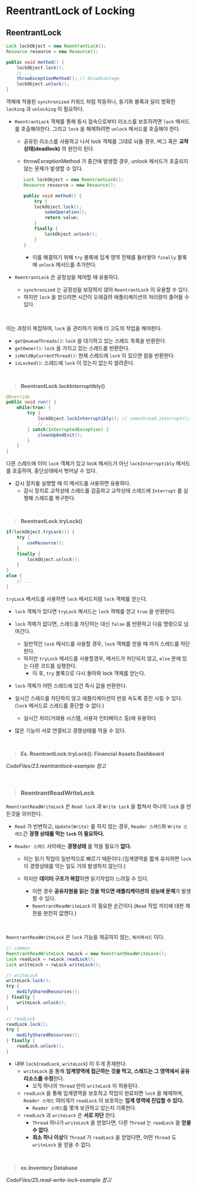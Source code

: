 # **ReentrantLock of Locking**

## **ReentrantLock**

```java
Lock lockObject = new ReentrantLock();
Resource resource = new Resource();

public void method() {
    lockObject.lock();
    // ...
    throwExceptionMethod(); // Disadvantage
    lockObject.unlock();
}
```

객체에 적용된 `synchronized` 키워드 처럼 작동하나, 동기화 블록과 달리 명확한 `locking` 과 `unlocking` 이 필요하다.

- `ReentrantLock` 객체를 통해 동시 접속으로부터 리소스를 보호하려면 `lock` 메서드를 호출해야한다. 그리고 `lock` 을 해제하려면 `unlock` 메서드를 호출해야 한다.

  - 공유된 리소스를 사용하고 나서 lock 객체를 그대로 놔둘 경우, 버그 혹은 **교착상태(deadlock)** 의 원인이 된다.
  - throwExceptionMethod 가 중간에 발생할 경우, unlock 메서드가 호출되지 않는 문제가 발생할 수 있다.

    ```java
    Lock lockObject = new ReentrantLock();
    Resource resource = new Resource();

    public void method() {
        try {
        lockObject.lock();
            someOperation();
            return value;
        }
        finally {
            lockObject.unlock();
        }
    }
    ```

    - 이를 해결하기 위해 `try` 블록에 임계 영역 전체를 둘러쌓아 `finally` 블록에 `unlock` 메서드를 추가한다.
- `ReentrantLock` 은 공정성을 제어할 때 유용하다.
  - `synchronized` 는 공정성을 보장하지 않아 `ReentrantLock` 이 유용할 수 있다.
  - 하지만 `lock` 을 얻으려면 시간이 오래걸려 애플리케이션의 처리량이 줄어들 수 있다.

<br>

이는 과정이 복잡하여, `lock` 을 관리하기 위해 더 고도의 작업을 해야한다.

- `getQeueueThreads()`: `lock` 을 대기하고 있는 스레드 목록을 반환한다.
- `getOwner()`: `lock` 을 가지고 있는 스레드를 반환한다.
- `isHeldByCurrentThread()`: 현재 스레드에 `lock` 이 있으면 참을 반환한다.
- `isLocked()`: 스레드에 `lock` 이 있는지 없는지 알려준다.

<br>

> **ReentrantLock.lockInterruptibly()**

```java
@Override
public void run() {
    while(true) {
        try {
            lockObject.lockInterruptibly(); // somethread.interrupt();
            // ...
        } catch(InterruptedException) {
            cleanUpAndExit();
        }
    }
}
```

다른 스레드에 이미 `lock` 객체가 있고 lock 메서드가 아닌 `lockInterruptibly` 메서드를 호출하여, 중단상태에서 벗어날 수 있다.

- 감시 장치를 실행할 때 이 메서드를 사용하면 유용하다.
  - 감시 장치로 교착상태 스레드를 검출하고 교착상태 스레드에 `Interrupt` 를 실행해 스레드를 복구한다.

<br>

> **ReentrantLock.tryLock()**

```java
if(lockObject.tryLock()) {
    try {
        useResource();
    }
    finally {
        lockObject.unlock();
    }
}
else {
    // ...
}
```

`tryLock` 메서드를 사용하면 `lock` 메서드처럼 `lock` 객체를 얻는다.

- `lock` 객체가 있다면 `tryLock` 메서드는 `lock` 객체를 얻고 `true` 을 반환한다.
- `lock` 객체가 없다면, 스레드를 차단하는 대신 `false` 를 반환하고 다음 명령으로 넘어간다.
  - 일반적인 `lock` 메서드를 사용할 경우, `lock` 객체를 얻을 때 까지 스레드를 차단한다.
  - 하지만 `tryLock` 메서드를 사용할경우, 메서드가 차단되지 않고, `else` 문에 있는 다른 코드를 실행한다.
    - 이 후, `try` 블록으로 다시 돌아와 lock 객체를 얻는다.
- `lock` 객체가 어떤 스레드에 있건 즉시 값을 반환한다.
- 실시간 스레드를 차단하지 않고 애플리케이션의 반응 속도록 증진 시킬 수 있다.(`lock` 메서드로 스레드를 중단할 수 없다.)
  - 실시간 처리(거래용 시스템, 사용자 인터페이스 등)에 유용하다

- 많은 기능이 서로 연결되고 경쟁상태를 막을 수 있다.

<br>

>**Ex. ReentrantLock.tryLock(): Financial Assets Dashboard**

*CodeFiles/23.reentrantlock-example 참고*

<br>

> ### **ReentrantReadWriteLock**

`ReentrantReadWriteLock` 은 `Read lock` 과 `Write Lock` 을 합쳐서 하나의 `lock` 을 만든것을 의미한다.

- `Read` 가 빈번하고, `Update(Write)` 를 하지 않는 경우, `Reader 스레드`와 `Write 스레드`간 **경쟁 상태를 막는 `lock` 이 필요하다.**

- `Reader 스레드` 사이에는 **경쟁상태** 를 막을 필요가 **없다.**
  - 이는 읽기 작업이 일반적으로 빠르기 때문이다.(임계영역을 짧게 유지하면 `lock` 이 경쟁상태를 막는 일도 거의 발생하지 않는다.)

  - 하지만 **데이터 구조가 복잡**하면 읽기작업이 느려질 수 있다.
    - 이런 경우 **공유자원을 읽는 것을 막으면 애플리케이션의 성능에 문제**가 발생항 수 있다.
    - `ReentrantReadWriteLock` 이 필요한 순간이다.(`Read` 작업 끼리에 대한 제한을 완전히 없앤다.)

<br>

`ReentrantReadWriteLock` 은 `lock` 기능을 제공하지 않는, `쿼리메서드` 이다.

```java
// common
ReentrantReadWriteLock rwLock = new ReentrantReadWriteLock();
Lock readLock = rwLock.readLock();
Lock writeLock = rwLock.writeLock();
```

```java
// writeLock
writeLock.lock();
try {
    modifySharedResources();
} finally {
    writeLock.unlock();
}
```

```java
// readLock
readLock.lock();
try {
    modifySharedResources();
} finally {
    readLock.unlock();
}
```

- 내부 `lock`(`readLock`, `writeLock`) 이 두개 존재한다.
  - `writeLock` 을 통해 **임계영역에 접근하는 것을 막고, 스레드는 그 영역에서 공유 리소스를 수정**한다.
    - 오직 하나의 `Thread` 만이 `writeLock` 이 허용된다.
  - `readLock` 을 통해 임계영역을 보호하고 작업이 완료되면 `lock` 을 해제하며, `Reader 스레드` 여러개가 `readLock` 이 보호하는 **임계 영역에 진입할 수 있다.**
    - `Reader 스레드`를 몇개 보관하고 있는지 기록한다.
  - `readLock` 과 `writeLock` 은 **서로 차단** 한다.
    - `Thread` 하나가 `writeLock` 을 얻었다면, 다른 `Thread` 는 `readLock` 을 **얻을 수 없다**.
    - **최소 하나 이상**의 `Thread` 가 `readLock` 을 얻었다면, 어떤 `Thread` 도 `writeLock` 을 얻을 수 없다.

<br>

> **ex.Inventory Database**

*CodeFiles/25.read-write-lock-example 참고*